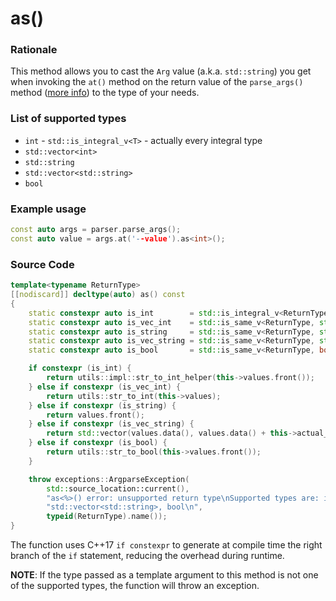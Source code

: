 # as()

### Rationale

This method allows you to cast the `Arg` value (a.k.a. `std::string`) you get when invoking the `at()` method on the return value of the `parse_args()` method ([more info](../parse_args.md)) to the type of your needs.

### List of supported types
 - `int` - `std::is_integral_v<T>` - actually every integral type
 - `std::vector<int>`
 - `std::string`
 - `std::vector<std::string>`
 - `bool`

### Example usage

```cpp
const auto args = parser.parse_args();
const auto value = args.at('--value').as<int>();
```

### Source Code

```cpp
template<typename ReturnType>
[[nodiscard]] decltype(auto) as() const
{
    static constexpr auto is_int        = std::is_integral_v<ReturnType> && !std::is_same_v<ReturnType, bool>;
    static constexpr auto is_vec_int    = std::is_same_v<ReturnType, std::vector<int>>;
    static constexpr auto is_string     = std::is_same_v<ReturnType, std::string>;
    static constexpr auto is_vec_string = std::is_same_v<ReturnType, std::vector<std::string>>;
    static constexpr auto is_bool       = std::is_same_v<ReturnType, bool>;

    if constexpr (is_int) {
        return utils::impl::str_to_int_helper(this->values.front());
    } else if constexpr (is_vec_int) {
        return utils::str_to_int(this->values);
    } else if constexpr (is_string) {
        return values.front();
    } else if constexpr (is_vec_string) {
        return std::vector(values.data(), values.data() + this->actual_size);
    } else if constexpr (is_bool) {
        return utils::str_to_bool(this->values.front());
    }

    throw exceptions::ArgparseException(
        std::source_location::current(),
        "as<%>() error: unsupported return type\nSupported types are: int, std::vector<int>, std::string, "
        "std::vector<std::string>, bool\n",
        typeid(ReturnType).name());
}
```

The function uses C++17 `if constexpr` to generate at compile time the right branch of the `if` statement, reducing the overhead during runtime.

**NOTE**: If the type passed as a template argument to this method is not one of the supported types, the function will throw an exception.
